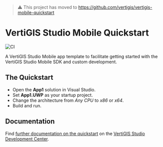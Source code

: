 > :warning: This project has moved to https://github.com/vertigis/vertigis-mobile-quickstart

# VertiGIS Studio Mobile Quickstart

![CI](https://github.com/geocortex/vertigis-mobile-quickstart/workflows/CI/badge.svg)

A VertiGIS Studio Mobile app template to facilitate getting started with the VertiGIS Studio Mobile SDK and custom development.

## The Quickstart

-   Open the **App1** solution in Visual Studio.
-   Set **App1.UWP** as your startup project.
-   Change the architecture from _Any CPU_ to _x86_ or _x64_.
-   Build and run.

## Documentation

Find [further documentation on the quickstart](https://developers.geocortex.com/docs/mobile/sdk-quickstart-reference/) on the [VertiGIS Studio Development Center](https://developers.geocortex.com/docs/mobile/overview).
